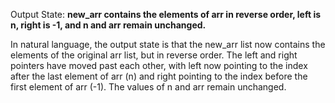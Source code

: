 Output State: **new_arr contains the elements of arr in reverse order, left is n, right is -1, and n and arr remain unchanged.**

In natural language, the output state is that the new_arr list now contains the elements of the original arr list, but in reverse order. The left and right pointers have moved past each other, with left now pointing to the index after the last element of arr (n) and right pointing to the index before the first element of arr (-1). The values of n and arr remain unchanged.